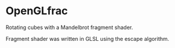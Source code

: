 # OpenGLfrac
Rotating cubes with a Mandelbrot fragment shader.

Fragment shader was written in GLSL using the escape algorithm. 
